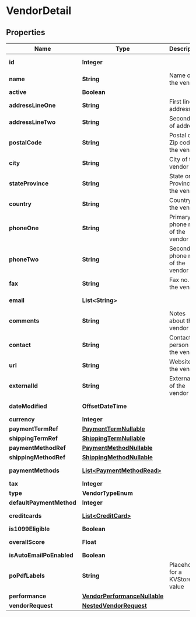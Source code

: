 

# VendorDetail


## Properties

| Name | Type | Description | Notes |
|------------ | ------------- | ------------- | -------------|
|**id** | **Integer** |  |  [optional] [readonly] |
|**name** | **String** | Name of the vendor |  |
|**active** | **Boolean** |  |  [optional] |
|**addressLineOne** | **String** | First line of address |  [optional] |
|**addressLineTwo** | **String** | Second line of address |  [optional] |
|**postalCode** | **String** | Postal or Zip code of the vendor |  [optional] |
|**city** | **String** | City of the vendor |  [optional] |
|**stateProvince** | **String** | State or Province of the vendor |  [optional] |
|**country** | **String** | Country of the vendor |  [optional] |
|**phoneOne** | **String** | Primary phone no. of the vendor |  [optional] |
|**phoneTwo** | **String** | Secondary phone no. of the vendor |  [optional] |
|**fax** | **String** | Fax no. of the vendor |  [optional] |
|**email** | **List&lt;String&gt;** |  |  [optional] [readonly] |
|**comments** | **String** | Notes about the vendor |  [optional] |
|**contact** | **String** | Contact person of the vendor |  [optional] |
|**url** | **String** | Website of the vendor |  [optional] |
|**externalId** | **String** | External id of the vendor |  [optional] |
|**dateModified** | **OffsetDateTime** |  |  [optional] [readonly] |
|**currency** | **Integer** |  |  [optional] |
|**paymentTermRef** | [**PaymentTermNullable**](PaymentTermNullable.md) |  |  [optional] |
|**shippingTermRef** | [**ShippingTermNullable**](ShippingTermNullable.md) |  |  [optional] |
|**paymentMethodRef** | [**PaymentMethodNullable**](PaymentMethodNullable.md) |  |  [optional] |
|**shippingMethodRef** | [**ShippingMethodNullable**](ShippingMethodNullable.md) |  |  [optional] |
|**paymentMethods** | [**List&lt;PaymentMethodRead&gt;**](PaymentMethodRead.md) |  |  [optional] [readonly] |
|**tax** | **Integer** |  |  [optional] |
|**type** | **VendorTypeEnum** |  |  |
|**defaultPaymentMethod** | **Integer** |  |  [optional] |
|**creditcards** | [**List&lt;CreditCard&gt;**](CreditCard.md) |  |  [optional] [readonly] |
|**is1099Eligible** | **Boolean** |  |  [optional] |
|**overallScore** | **Float** |  |  [optional] [readonly] |
|**isAutoEmailPoEnabled** | **Boolean** |  |  [optional] |
|**poPdfLabels** | **String** | Placeholder for a KVStore value |  [optional] |
|**performance** | [**VendorPerformanceNullable**](VendorPerformanceNullable.md) |  |  [optional] |
|**vendorRequest** | [**NestedVendorRequest**](NestedVendorRequest.md) |  |  [optional] |



